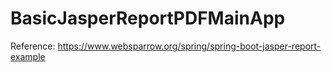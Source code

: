 # BasicJasperReportPDFMainApp

Reference: https://www.websparrow.org/spring/spring-boot-jasper-report-example